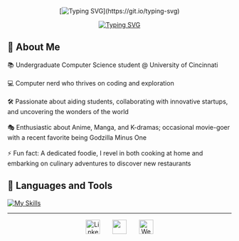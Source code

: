 
<div align="center">

[![Typing SVG](https://readme-typing-svg.demolab.com?font=Fira+Code&pause=1000&center=true&repeat=false&random=false&width=435&lines=Hi!+Atharv+Shete+here.)](https://git.io/typing-svg)

[![Typing SVG](https://readme-typing-svg.demolab.com?font=Fira+Code&pause=1000&random=false&width=435&lines=Junior+%40+University+of+Cincinnati;Senior+Venture+Analyst;5%2B+years+coding+experience)](https://git.io/typing-svg)

</div>

## 🧐 About Me
 📚 Undergraduate Computer Science student @ University of Cincinnati
 <br />
 <br />
 💻 Computer nerd who thrives on coding and exploration
 <br />
 <br />
 🛠️ Passionate about aiding students, collaborating with innovative startups, and uncovering the wonders of the world
 <br />
 <br />
 🎭 Enthusiastic about Anime, Manga, and K-dramas; occasional movie-goer with a recent favorite being Godzilla Minus One 
 <br />
 <br />
 ⚡ Fun fact: A dedicated foodie, I revel in both cooking at home and embarking on culinary adventures to discover new restaurants

## 🧰 Languages and Tools

[![My Skills](https://skillicons.dev/icons?i=html,py,c,cpp,css,sass,js,bootstrap,sklearn,react,d3,astro,django,git,github,githubactions,gitlab,haskell,java,matlab,postgres,rust,netlify,vscode,anaconda,figma,notion&perline=15)](https://skillicons.dev)

---
<p align="center">
  <a href="https://www.linkedin.com/in/atharvshete/"><img width="32px" alt="LinkedIn" title="LinkedIn" src="https://i.imgur.com/yRpa1dQ.png"/></a>
  &#8287;&#8287;&#8287;&#8287;&#8287;
  <a href="https://discord.com/users/727578414466203648" alt="Discord" title="Discord"><img width="32px" src="https://i.imgur.com/OViZO8J.png"/></a>
  &#8287;&#8287;&#8287;&#8287;&#8287;
  <a href="https://atharvshete.vercel.app"><img width="32px" alt="Website" title="DenverCoder1 Dev.to" src="https://i.imgur.com/mVm29vK.png"></a>
</p>
